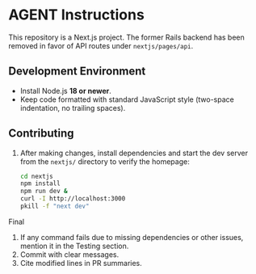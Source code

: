 # AGENT Instructions

This repository is a Next.js project. The former Rails backend has been
removed in favor of API routes under `nextjs/pages/api`.

## Development Environment

- Install Node.js **18 or newer**.
- Keep code formatted with standard JavaScript style (two-space indentation,
  no trailing spaces).

## Contributing

1. After making changes, install dependencies and start the dev server from the
   `nextjs/` directory to verify the homepage:

   ```bash
   cd nextjs
   npm install
   npm run dev &
   curl -I http://localhost:3000
   pkill -f "next dev"
   ```

Final
1. If any command fails due to missing dependencies or other issues, mention it
in the Testing section.
2. Commit with clear messages.
3. Cite modified lines in PR summaries.
